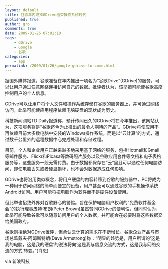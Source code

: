 ```yaml
---
layout: default
title: 谷歌年内或推GDrive结束操作系统时代
published: true
author: gro
comments: true
date: 2009-01-26 07:01:10
tags:
    - GDrive
    - Google
    - 谷歌
categories:
    - app
permalink: /2009/01/26/google-gdrive-to-come.html
---
```

据国外媒体报道，谷歌准备在年内推出一项名为“谷歌Drive”(GDrive)的服务，可以让用户通过任意网络连接访问自己的数据。批评者认为，该举措可能使谷歌高度控制用户的个人信息。 

GDrive可以让用户将个人文件和操作系统存储在谷歌的服务器上，并可通过网络访问，此举可能使应用程序依赖电脑硬盘的现状成为历史。 

科技新闻网站TD Daily报道称，预计传闻已久的GDrive将在今年推出，该网站认为，这项服务将是“谷歌迄今为止推出的最令人期待的产品”。GDrive将使应用不再依赖目前大多数电脑中安装的Windows操作系统，而是以“云计算”的方式，通过数千公里外的远程数据中心完成处理和存储过程。 



目前，个人和企业用户正越来越多地采用基于网络的服务，包括Hotmail和Gmail等邮件服务、Flickr和Picasa等数码照片服务以及谷歌应用套件等文档和电子表格服务等，这些服务一般无需付费。由于数据都保存在“云”里且可以通过任何电脑访问，即使电脑丢失或者硬盘损坏，也不会对数据造成任何影响。 

GDrive也将沿用类似概念，将用户硬盘的内容转移到谷歌的服务器中，PC将成为一种用于访问网络的简单而便宜的设备，用户甚至可以通过谷歌的手机操作系统Android访问。用户可能将把电脑作为软件而不是硬件设备使用。 

但此举也招致外界对谷歌野心的警惕。旨在保护电脑用户权利的“免费软件基金会”的执行理事皮特·布朗(Peter Brown)虽然赞同GDrive的便利性，但同时认为，此举可能导致谷歌可以随意访问用户的个人数据，并可能会在必要时将这些数据交给美国政府。 

谷歌则拒绝对GDrive置评，但承认云计算的需求在不断增长。谷歌企业产品与市场总监戴夫·阿姆斯特朗(Dave Armstrong)称：“明显的趋势是，用户所谓的‘这是我的电脑，这是我的硬盘’的说法将向‘这是我与信息交流的方式，这是我与网络交流的方式’转变。”(肖恩)

via 新浪科技